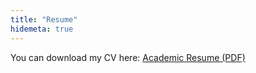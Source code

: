 ```yaml
---
title: "Resume"
hidemeta: true
---
```


You can download my CV here: [Academic Resume (PDF)](/Academic_Resume.pdf)
